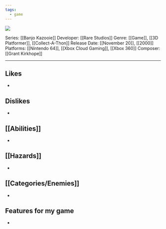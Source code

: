 ```yaml
---
tags:
  - game
---
```

<img src="https://cdn2.steamgriddb.com/thumb/92072878dd6bcea843fb557598077392.jpg">

Series: [[Banjo Kazooie]]
Developer: [[Rare Studios]]
Genre: [[Game]], [[3D Platformer]], [[Collect-A-Thon]]
Release Date: [[November 20]], [[2000]]
Platforms: [[Nintendo 64]], [[Xbox Cloud Gaming]], [[Xbox 360]]
Composer: [[Grant Kirkhope]]

----


## Likes
* 

## Dislikes
* 

## [[Abilities]]
* 

## [[Hazards]]
* 

## [[Categories/Enemies]]
* 

## Features for my game
* 